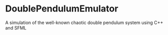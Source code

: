 # DoublePendulumEmulator
A simulation of the well-known chaotic double pendulum system using C++ and SFML

